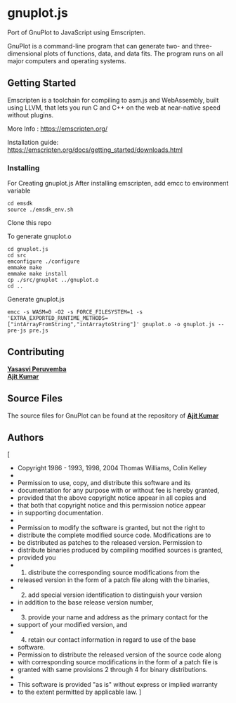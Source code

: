 # gnuplot.js

Port of GnuPlot to JavaScript using Emscripten.

GnuPlot is a command-line program that can generate two- and three-dimensional plots of functions, data, and data fits. The program runs on all major computers and operating systems.


## Getting Started 

Emscripten is a toolchain for compiling to asm.js and WebAssembly, built using LLVM, that lets you run C and C++ on the web at near-native speed without plugins.

More Info : https://emscripten.org/

Installation guide: https://emscripten.org/docs/getting_started/downloads.html


### Installing

For Creating gnuplot.js
After installing emscripten, add emcc to environment variable

```
cd emsdk
source ./emsdk_env.sh
```

Clone this repo

To generate gnuplot.o
```
cd gnuplot.js
cd src
emconfigure ./configure
emmake make
emmake make install
cp ./src/gnuplot ../gnuplot.o
cd ..
```

Generate gnuplot.js

```
emcc -s WASM=0 -O2 -s FORCE_FILESYSTEM=1 -s 'EXTRA_EXPORTED_RUNTIME_METHODS=["intArrayFromString","intArraytoString"]' gnuplot.o -o gnuplot.js --pre-js pre.js
```

## Contributing

<a href="https://github.com/YasasviPeruvemba/"><b>Yasasvi Peruvemba</b></a><br>
<a href="https://github.com/ajit3259/"><b>Ajit Kumar</b></a>

## Source Files
The source files for GnuPlot can be found at the repository of <a href="https://github.com/ajit3259/"><b>Ajit Kumar</b></a>

## Authors

[
 * Copyright 1986 - 1993, 1998, 2004   Thomas Williams, Colin Kelley
 *
 * Permission to use, copy, and distribute this software and its
 * documentation for any purpose with or without fee is hereby granted,
 * provided that the above copyright notice appear in all copies and
 * that both that copyright notice and this permission notice appear
 * in supporting documentation.
 *
 * Permission to modify the software is granted, but not the right to
 * distribute the complete modified source code.  Modifications are to
 * be distributed as patches to the released version.  Permission to
 * distribute binaries produced by compiling modified sources is granted,
 * provided you
 *   1. distribute the corresponding source modifications from the
 *    released version in the form of a patch file along with the binaries,
 *   2. add special version identification to distinguish your version
 *    in addition to the base release version number,
 *   3. provide your name and address as the primary contact for the
 *    support of your modified version, and
 *   4. retain our contact information in regard to use of the base
 *    software.
 * Permission to distribute the released version of the source code along
 * with corresponding source modifications in the form of a patch file is
 * granted with same provisions 2 through 4 for binary distributions.
 *
 * This software is provided "as is" without express or implied warranty
 * to the extent permitted by applicable law.
]
